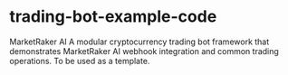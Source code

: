 # trading-bot-example-code
MarketRaker AI A modular cryptocurrency trading bot framework that demonstrates MarketRaker AI webhook integration and common trading operations. To be used as a template.  
